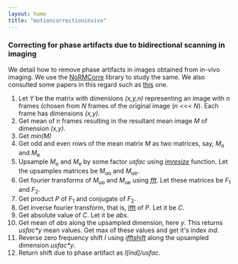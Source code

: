 ```yaml
---
layout: home
title: "motioncorrectioninvivo"
---
```


### Correcting for phase artifacts due to bidirectional scanning in imaging

We detail how to remove phase artifacts in images obtained from in-vivo imaging. We use the [NoRMCorre](../references.html/NoRMCorre) library to study the same. We also consulted some papers in this regard such as [this](../references.html/phaseartifactremoval) one.  

1. Let _Y_ be the matrix with dimensions _(x,y,n)_ representing an image with _n_ frames (chosen from _N_ frames of the original image (_n_ &lt;&lt;&lt; _N_). Each frame has dimensions _(x,y)_.  
2. Get mean of _n_ frames resulting in the resultant mean image _M_ of dimension _(x,y)_.  
3. Get _min(M)_  
4. Get odd and even rows of the mean matrix _M_ as two matrices, say, _M_<sub>o</sub> and _M_<sub>e</sub>  
5. Upsample _M_<sub>o</sub> and _M_<sub>e</sub> by some factor _usfac_ using [_imresize_](../references.html/imresize) function. Let the upsamples matrices be _M_<sub>uo</sub> and _M_<sub>ue</sub>.  
6. Get fourier transforms of _M_<sub>uo</sub> and _M_<sub>ue</sub> using [_fft_](../references.html/fft). Let these matrices be _F_<sub>1</sub> and _F_<sub>2</sub>.  
7. Get product _P_ of _F_<sub>1</sub> and conjugate of _F_<sub>2</sub>.  
8. Get inverse fourier transform, that is, [ifft](../references.html/ifft) of _P_. Let it be _C_.
9. Get absolute value of _C_. Let it be _abs_.  
10. Get mean of _abs_ along the upsampled dimension, here _y_. This returns _usfac*y_ mean values. Get max of these values and get it's index _ind_.  
11. Reverse zero frequency shift _I_ using [_ifftshift_](../references.html/ifftshift) along the upsampled dimension _usfac*y_.  
12. Return shift due to phase artifact as _I[ind]/usfac_.  
